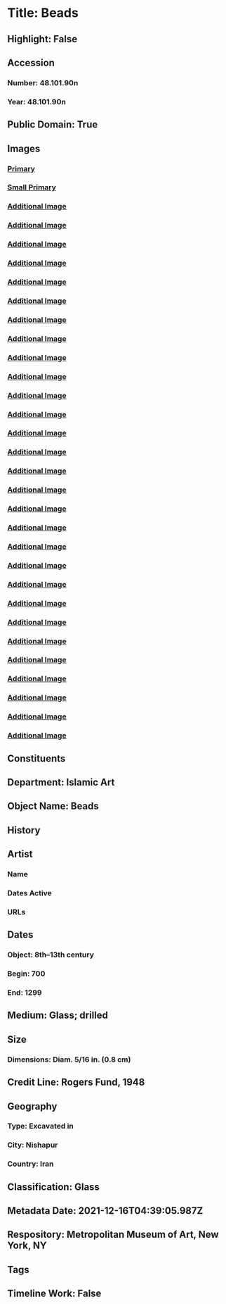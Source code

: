 # Title: Beads
## Highlight: False
## Accession
### Number: 48.101.90n
### Year: 48.101.90n
## Public Domain: True
## Images
### [Primary](https://images.metmuseum.org/CRDImages/is/original/AD-48.101.90n.JPG)
### [Small Primary](https://images.metmuseum.org/CRDImages/is/web-large/AD-48.101.90n.JPG)
### [Additional Image](https://images.metmuseum.org/CRDImages/is/original/AD-48.101.90o.JPG)
### [Additional Image](https://images.metmuseum.org/CRDImages/is/original/AD-48.101.90p.JPG)
### [Additional Image](https://images.metmuseum.org/CRDImages/is/original/AD-48.101.90q.JPG)
### [Additional Image](https://images.metmuseum.org/CRDImages/is/original/AD-48.101.90r.JPG)
### [Additional Image](https://images.metmuseum.org/CRDImages/is/original/AD-48.101.90s.JPG)
### [Additional Image](https://images.metmuseum.org/CRDImages/is/original/AD-48.101.90t.JPG)
### [Additional Image](https://images.metmuseum.org/CRDImages/is/original/AD-48.101.90u.JPG)
### [Additional Image](https://images.metmuseum.org/CRDImages/is/original/AD-48.101.90v.JPG)
### [Additional Image](https://images.metmuseum.org/CRDImages/is/original/AD-48.101.90w.JPG)
### [Additional Image](https://images.metmuseum.org/CRDImages/is/original/AD-48.101.90x.JPG)
### [Additional Image](https://images.metmuseum.org/CRDImages/is/original/AD-48.101.90y.JPG)
### [Additional Image](https://images.metmuseum.org/CRDImages/is/original/AD-48.101.90a.JPG)
### [Additional Image](https://images.metmuseum.org/CRDImages/is/original/AD-48.101.90b.JPG)
### [Additional Image](https://images.metmuseum.org/CRDImages/is/original/AD-48.101.90c.JPG)
### [Additional Image](https://images.metmuseum.org/CRDImages/is/original/AD-48.101.90d.JPG)
### [Additional Image](https://images.metmuseum.org/CRDImages/is/original/AD-48.101.90e.JPG)
### [Additional Image](https://images.metmuseum.org/CRDImages/is/original/AD-48.101.90f.JPG)
### [Additional Image](https://images.metmuseum.org/CRDImages/is/original/AD-48.101.90i.JPG)
### [Additional Image](https://images.metmuseum.org/CRDImages/is/original/AD-48.101.90j.JPG)
### [Additional Image](https://images.metmuseum.org/CRDImages/is/original/AD-48.101.90k.JPG)
### [Additional Image](https://images.metmuseum.org/CRDImages/is/original/AD-48.101.90l.JPG)
### [Additional Image](https://images.metmuseum.org/CRDImages/is/original/AD-48.101.90m.JPG)
### [Additional Image](https://images.metmuseum.org/CRDImages/is/original/sf48-101-90a.jpg)
### [Additional Image](https://images.metmuseum.org/CRDImages/is/original/sf48-101-90b.jpg)
### [Additional Image](https://images.metmuseum.org/CRDImages/is/original/sf48-101-90b.jpg)
### [Additional Image](https://images.metmuseum.org/CRDImages/is/original/sf48-101-90.jpg)
### [Additional Image](https://images.metmuseum.org/CRDImages/is/original/sf48-101-90d.jpg)
### [Additional Image](https://images.metmuseum.org/CRDImages/is/original/sf48-101-90kd.jpg)
### [Additional Image](https://images.metmuseum.org/CRDImages/is/original/sf48-101-90r.jpg)
## Constituents
## Department: Islamic Art
## Object Name: Beads
## History
## Artist
### Name
### Dates Active
### URLs
## Dates
### Object: 8th–13th century
### Begin: 700
### End: 1299
## Medium: Glass; drilled
## Size
### Dimensions: Diam. 5/16 in. (0.8 cm)
## Credit Line: Rogers Fund, 1948
## Geography
### Type: Excavated in
### City: Nishapur
### Country: Iran
## Classification: Glass
## Metadata Date: 2021-12-16T04:39:05.987Z
## Respository: Metropolitan Museum of Art, New York, NY
## Tags
## Timeline Work: False